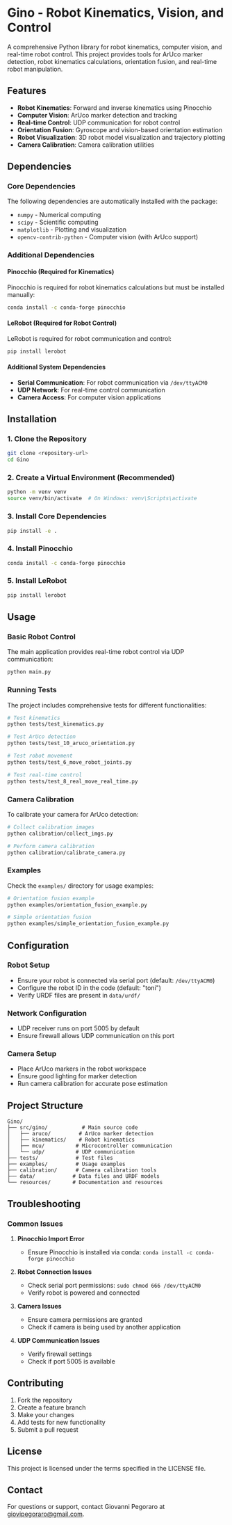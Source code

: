 # Gino - Robot Kinematics, Vision, and Control

A comprehensive Python library for robot kinematics, computer vision, and real-time robot control. This project provides tools for ArUco marker detection, robot kinematics calculations, orientation fusion, and real-time robot manipulation.

## Features

- **Robot Kinematics**: Forward and inverse kinematics using Pinocchio
- **Computer Vision**: ArUco marker detection and tracking
- **Real-time Control**: UDP communication for robot control
- **Orientation Fusion**: Gyroscope and vision-based orientation estimation
- **Robot Visualization**: 3D robot model visualization and trajectory plotting
- **Camera Calibration**: Camera calibration utilities

## Dependencies

### Core Dependencies
The following dependencies are automatically installed with the package:

- `numpy` - Numerical computing
- `scipy` - Scientific computing
- `matplotlib` - Plotting and visualization
- `opencv-contrib-python` - Computer vision (with ArUco support)

### Additional Dependencies

#### Pinocchio (Required for Kinematics)
Pinocchio is required for robot kinematics calculations but must be installed manually:

```bash
conda install -c conda-forge pinocchio
```

#### LeRobot (Required for Robot Control)
LeRobot is required for robot communication and control:

```bash
pip install lerobot
```

#### Additional System Dependencies
- **Serial Communication**: For robot communication via `/dev/ttyACM0`
- **UDP Network**: For real-time control communication
- **Camera Access**: For computer vision applications

## Installation

### 1. Clone the Repository
```bash
git clone <repository-url>
cd Gino
```

### 2. Create a Virtual Environment (Recommended)
```bash
python -m venv venv
source venv/bin/activate  # On Windows: venv\Scripts\activate
```

### 3. Install Core Dependencies
```bash
pip install -e .
```

### 4. Install Pinocchio
```bash
conda install -c conda-forge pinocchio
```

### 5. Install LeRobot
```bash
pip install lerobot
```

## Usage

### Basic Robot Control
The main application provides real-time robot control via UDP communication:

```bash
python main.py
```

### Running Tests
The project includes comprehensive tests for different functionalities:

```bash
# Test kinematics
python tests/test_kinematics.py

# Test ArUco detection
python tests/test_10_aruco_orientation.py

# Test robot movement
python tests/test_6_move_robot_joints.py

# Test real-time control
python tests/test_8_real_move_real_time.py
```

### Camera Calibration
To calibrate your camera for ArUco detection:

```bash
# Collect calibration images
python calibration/collect_imgs.py

# Perform camera calibration
python calibration/calibrate_camera.py
```

### Examples
Check the `examples/` directory for usage examples:

```bash
# Orientation fusion example
python examples/orientation_fusion_example.py

# Simple orientation fusion
python examples/simple_orientation_fusion_example.py
```

## Configuration

### Robot Setup
- Ensure your robot is connected via serial port (default: `/dev/ttyACM0`)
- Configure the robot ID in the code (default: "toni")
- Verify URDF files are present in `data/urdf/`

### Network Configuration
- UDP receiver runs on port 5005 by default
- Ensure firewall allows UDP communication on this port

### Camera Setup
- Place ArUco markers in the robot workspace
- Ensure good lighting for marker detection
- Run camera calibration for accurate pose estimation

## Project Structure

```
Gino/
├── src/gino/           # Main source code
│   ├── aruco/         # ArUco marker detection
│   ├── kinematics/    # Robot kinematics
│   ├── mcu/          # Microcontroller communication
│   └── udp/          # UDP communication
├── tests/            # Test files
├── examples/         # Usage examples
├── calibration/      # Camera calibration tools
├── data/            # Data files and URDF models
└── resources/       # Documentation and resources
```

## Troubleshooting

### Common Issues

1. **Pinocchio Import Error**
   - Ensure Pinocchio is installed via conda: `conda install -c conda-forge pinocchio`

2. **Robot Connection Issues**
   - Check serial port permissions: `sudo chmod 666 /dev/ttyACM0`
   - Verify robot is powered and connected

3. **Camera Issues**
   - Ensure camera permissions are granted
   - Check if camera is being used by another application

4. **UDP Communication Issues**
   - Verify firewall settings
   - Check if port 5005 is available

## Contributing

1. Fork the repository
2. Create a feature branch
3. Make your changes
4. Add tests for new functionality
5. Submit a pull request

## License

This project is licensed under the terms specified in the LICENSE file.

## Contact

For questions or support, contact Giovanni Pegoraro at giovipegoraro@gmail.com.

